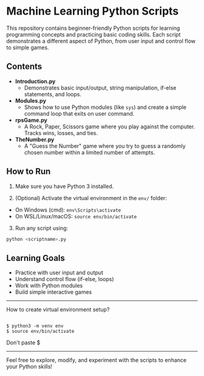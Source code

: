 # Machine Learning Python Scripts

This repository contains beginner-friendly Python scripts for learning programming concepts and practicing basic coding skills. Each script demonstrates a different aspect of Python, from user input and control flow to simple games.


## Contents

- **Introduction.py**
  - Demonstrates basic input/output, string manipulation, if-else statements, and loops.
- **Modules.py**
  - Shows how to use Python modules (like `sys`) and create a simple command loop that exits on user command.
- **rpsGame.py**
  - A Rock, Paper, Scissors game where you play against the computer. Tracks wins, losses, and ties.
- **TheNumber.py**
  - A "Guess the Number" game where you try to guess a randomly chosen number within a limited number of attempts.

## How to Run

1. Make sure you have Python 3 installed.

2. (Optional) Activate the virtual environment in the `env/` folder:
  - On Windows (cmd): `env\Scripts\activate`
  - On WSL/Linux/macOS: `source env/bin/activate`

3. Run any script using:

  ```bash
  python <scriptname>.py
  ```

## Learning Goals

- Practice with user input and output
- Understand control flow (if-else, loops)
- Work with Python modules
- Build simple interactive games

---
How to create virtual environment setup?

``` text

$ python3 -m venv env
$ source env/bin/activate

```

Don't paste $

---
Feel free to explore, modify, and experiment with the scripts to enhance your Python skills!
